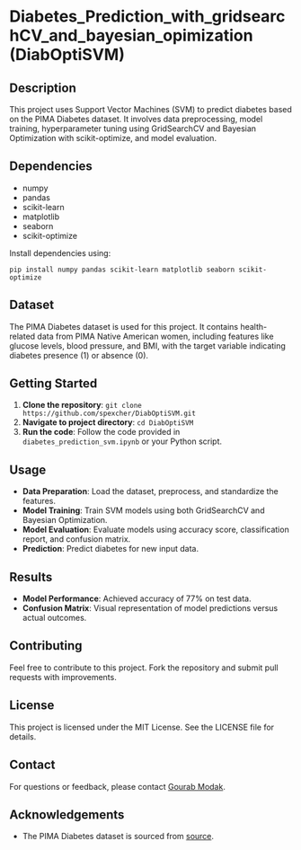 # Diabetes_Prediction_with_gridsearchCV_and_bayesian_opimization (DiabOptiSVM)
## Description
This project uses Support Vector Machines (SVM) to predict diabetes based on the PIMA Diabetes dataset. It involves data preprocessing, model training, hyperparameter tuning using GridSearchCV and Bayesian Optimization with scikit-optimize, and model evaluation.

## Dependencies
- numpy
- pandas
- scikit-learn
- matplotlib
- seaborn
- scikit-optimize

Install dependencies using:
```
pip install numpy pandas scikit-learn matplotlib seaborn scikit-optimize
```


## Dataset
The PIMA Diabetes dataset is used for this project. It contains health-related data from PIMA Native American women, including features like glucose levels, blood pressure, and BMI, with the target variable indicating diabetes presence (1) or absence (0).

## Getting Started
1. **Clone the repository**: `git clone https://github.com/spexcher/DiabOptiSVM.git`
2. **Navigate to project directory**: `cd DiabOptiSVM`
3. **Run the code**: Follow the code provided in `diabetes_prediction_svm.ipynb` or your Python script.

## Usage
- **Data Preparation**: Load the dataset, preprocess, and standardize the features.
- **Model Training**: Train SVM models using both GridSearchCV and Bayesian Optimization.
- **Model Evaluation**: Evaluate models using accuracy score, classification report, and confusion matrix.
- **Prediction**: Predict diabetes for new input data.

## Results
- **Model Performance**: Achieved accuracy of 77% on test data.
- **Confusion Matrix**: Visual representation of model predictions versus actual outcomes.

## Contributing
Feel free to contribute to this project. Fork the repository and submit pull requests with improvements.

## License
This project is licensed under the MIT License. See the LICENSE file for details.

## Contact
For questions or feedback, please contact [Gourab Modak](mailto:spexcher@gmail.com).

## Acknowledgements
- The PIMA Diabetes dataset is sourced from [source](https://www.kaggle.com/datasets/uciml/pima-indians-diabetes-database).
